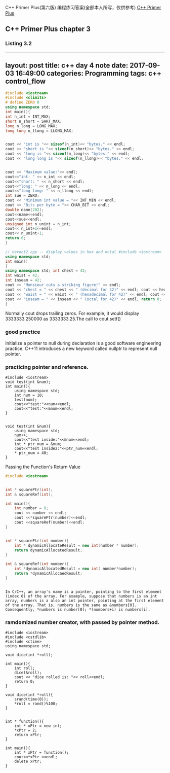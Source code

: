 

C++ Primer Plus(第六版) 编程练习答案(全部本人所写，仅供参考)
[C++ Primer Plus](https://github.com/PytLab/Cpp-Primer-Plus)

## C++ Primer Plus chapter 3

### Listing 3.2
---
layout: post
title: c++ day 4 note
date:   2017-09-03 16:49:00
categories: Programming 
tags: c++ control_flow
---

```c++
#include <iostream>
#include <climits>
# define ZERO 0
using namespace std;
int main(){
int n_int = INT_MAX;
short n_short = SHRT_MAX;
long n_long = LONG_MAX;
long long n_llong = LLONG_MAX;


cout << "int is "<< sizeof(n_int)<< "bytes." << endl;
cout << "short is "<< sizeof(n_short)<< "bytes." << endl;
cout << "long is "<< sizeof(n_long)<< "bytes." << endl;
cout << "long long is "<< sizeof(n_llong)<< "bytes." << endl;


cout << "Maximum value:"<< endl;
cout<<"int: " << n_int << endl;
cout<<"short: " << n_short << endl;
cout<<"long: " << n_long << endl;
cout<<"long long: " << n_llong << endl;
int sue = ZERO;
cout << "Minimum int value = "<< INT_MIN << endl;
cout << "Bits per byte = "<< CHAR_BIT << endl;
double name(202);
cout<<name<<endl;
cout<<sue<<endl;
unsigned int n_unint = n_int;
cout<< n_int+1<<endl;
cout<< n_unint+1;
return 0;
}
```

```c++
// hexoct2.cpp -- display values in hex and octal #include <iostream>
using namespace std;
int main()
{
using namespace std; int chest = 42;
int waist = 42;
int inseam = 42;
cout << "Monsieur cuts a striking figure!" << endl;
cout << "chest = " << chest << " (decimal for 42)" << endl; cout << hex; // manipulator for changing number base
cout << "waist = " << waist << " (hexadecimal for 42)" << endl; cout << oct; // manipulator for changing number base
cout << "inseam = " << inseam << " (octal for 42)" << endl; return 0;
}
```



Normally cout drops trailing zeros. For example, it would display 3333333.250000 as 3333333.25.The call to cout.setf()



### good practice
Initialize a pointer to null during declaration is a good software engineering practice.
C++11 introduces a new keyword called nullptr to represent null pointer.




### practicing pointer and reference.

```
#include <iostream>
void test(int &num);
int main(){
    using namespace std;
    int num = 10;
    test(num);
    cout<<"test:"<<num<<endl;
    cout<<"test:"<<&num<<endl;
}


void test(int &num){
    using namespace std;
    num++;
    cout<<"test inside:"<<&num<<endl;
    int * ptr_num = &num;
    cout<<"test inside2:"<<ptr_num<<endl;
    * ptr_num = 40;
}

```

Passing the Function's Return Value

```c++
#include <iostream>


int * squarePtr(int);
int & squareRef(int);

int main(){
    int number = 8;
    cout << number << endl;
    cout <<*squarePtr(number)<<endl;
    cout <<squareRef(number)<<endl;
}


int * squarePtr(int number){
    int * dynamicAllocateResult = new int(number * number);
    return dynamicAllocatedResult;
}

int & squareRef(int number){
    int *dynamicAllocatedResult = new int( number*number);
    return *dynamicAllocaedResult;
}



```


```
In C/C++, an array's name is a pointer, pointing to the first element (index 0) of the array. For example, suppose that numbers is an int array, numbers is a also an int pointer, pointing at the first element of the array. That is, numbers is the same as &numbers[0]. Consequently, *numbers is number[0]; *(numbers+i) is numbers[i]. 
```

### ramdomized number creator, with passed by pointer method.

```
#include <iostream>
#include <cstdlib>
#include <ctime>
using namespace std;
 
void dice(int *roll);

int main(){
    int roll;
    dice(&roll);
    cout << "dice rolled is: "<< roll<<endl;
    return 0;
}

void dice(int *roll){
    srand(time(0));
    *roll = rand()%100;
}
```


```

int * function(){
    int * xPtr = new int;
    *xPtr = 2;
    return xPtr;
}

int main(){
    int * xPtr = function();
    cout<<*xPtr <<endl;
    delete xPtr;
}
```

